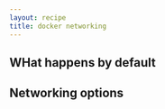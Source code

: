 ```yaml
---
layout: recipe
title: docker networking
---
```


## WHat happens by default
<script type="text/javascript" src="https://asciinema.org/a/26765.js" id="asciicast-26765" data-size="big" async></script>

## Networking options
